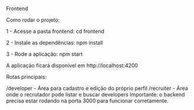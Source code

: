 Frontend

Como rodar o projeto:

1 - Acesse a pasta frontend: cd frontend

2 - Instale as dependências: npm install

3 - Rode a aplicação: npm start

A aplicação ficará disponível em http://localhost:4200

Rotas principais:

/developer - Área para cadastro e edição do próprio perfil
/recruiter - Área onde o recrutador pode listar e buscar developers
Importante: o backend precisa estar rodando na porta 3000 para funcionar corretamente.